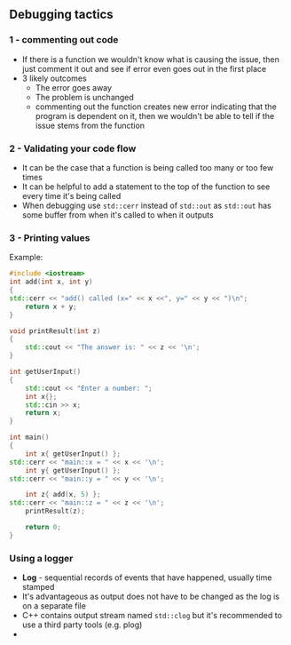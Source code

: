 ## Debugging tactics
### 1 - commenting out code
- If there is a function we wouldn't know what is causing the issue, then just comment it out and see if error even goes out in the first place
- 3 likely outcomes
	- The error goes away
	- The problem is unchanged
	- commenting out the function creates new error indicating that the program is dependent on it, then we wouldn't be able to tell if the issue stems from the function
### 2 - Validating your code flow
- It can be the case that a function is being called too many or too few times
- It can be helpful to add a statement to the top of the function to see every time it's being called
- When debugging use `std::cerr` instead of `std::out` as `std::out` has some buffer from when it's called to when it outputs
### 3 - Printing values
Example:
``` cpp 
#include <iostream>
int add(int x, int y)
{
std::cerr << "add() called (x=" << x <<", y=" << y << ")\n";
	return x + y;
}

void printResult(int z)
{
	std::cout << "The answer is: " << z << '\n';
}

int getUserInput()
{
	std::cout << "Enter a number: ";
	int x{};
	std::cin >> x;
	return x;
}

int main()
{
	int x{ getUserInput() };
std::cerr << "main::x = " << x << '\n';
	int y{ getUserInput() };
std::cerr << "main::y = " << y << '\n';

	int z{ add(x, 5) };
std::cerr << "main::z = " << z << '\n';
	printResult(z);

	return 0;
}
```

### Using a logger 
- **Log** - sequential records of events that have happened, usually time stamped
- It's advantageous as output does not have to be changed as the log is on a separate file
- C++ contains output stream named `std::clog` but it's recommended to use a third party tools (e.g. plog)
- 